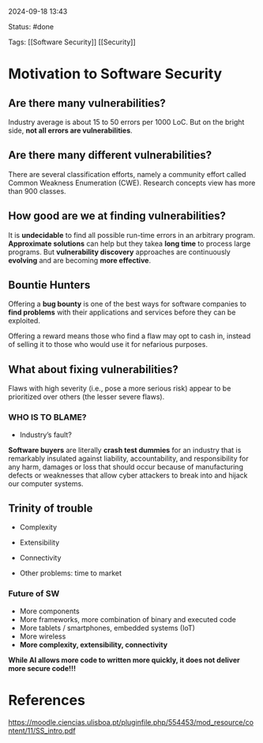 2024-09-18 13:43

Status: #done 

Tags: [[Software Security]] [[Security]]

# Motivation to Software Security

## Are there many vulnerabilities?

Industry average is about 15 to 50 errors per 1000 LoC.
But on the bright side, **not all errors are vulnerabilities**.

## Are there many different vulnerabilities?

There are several classification efforts, namely a community effort called Common Weakness Enumeration (CWE). Research concepts view has more than 900 classes.

## How good are we at finding vulnerabilities?

It is **undecidable** to find all possible run-time errors in an arbitrary program.
**Approximate solutions** can help but they takea **long time** to process large programs.
But **vulnerability discovery** approaches are continuously **evolving** and are becoming **more effective**. 

## Bountie Hunters

Offering a **bug bounty** is one of the best ways for software companies to **find problems** with their applications and services before they can be exploited.

Offering a reward means those who find a flaw may opt to cash in, instead of selling it to those who would use it for nefarious purposes.

## What about fixing vulnerabilities?

Flaws with high severity (i.e., pose a more serious risk) appear to be prioritized over others (the lesser severe flaws).

### WHO IS TO BLAME?

- Industry’s fault?

**Software buyers** are literally **crash test dummies** for an industry that is remarkably insulated against liability, accountability, and responsibility for any harm, damages or loss that should occur because of manufacturing defects or weaknesses that allow cyber attackers to break into and hijack our computer systems.

## Trinity of trouble

- Complexity
- Extensibility
- Connectivity

- Other problems: time to market

### Future of SW

- More components
- More frameworks, more combination of binary and executed code
- More tablets / smartphones, embedded systems (IoT)
- More wireless
- **More complexity, extensibility, connectivity**

**While AI allows more code to written more quickly, it does not deliver more secure code!!!**
# References

https://moodle.ciencias.ulisboa.pt/pluginfile.php/554453/mod_resource/content/11/SS_intro.pdf